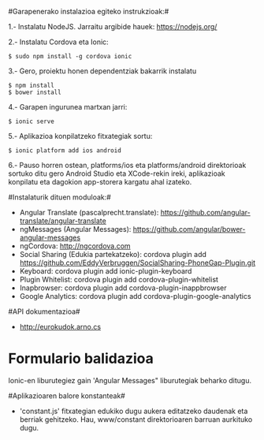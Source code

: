 #Garapenerako instalazioa egiteko instrukzioak:#

1.- Instalatu NodeJS. Jarraitu argibide hauek: https://nodejs.org/

2.- Instalatu Cordova eta Ionic: 

    $ sudo npm install -g cordova ionic

3.- Gero, proiektu honen dependentziak bakarrik instalatu

    $ npm install
    $ bower install

4.- Garapen ingurunea martxan jarri:

    $ ionic serve

5.- Aplikazioa konpilatzeko fitxategiak sortu:

    $ ionic platform add ios android

6.- Pauso horren ostean, platforms/ios eta platforms/android direktorioak sortuko ditu gero Android Studio eta XCode-rekin ireki, aplikazioak konpilatu eta dagokion app-storera kargatu ahal izateko.

#Instalaturik dituen moduloak:#

* Angular Translate (pascalprecht.translate): https://github.com/angular-translate/angular-translate
* ngMessages (Angular Messages): https://github.com/angular/bower-angular-messages
* ngCordova: http://ngcordova.com
* Social Sharing (Edukia partekatzeko): cordova plugin add https://github.com/EddyVerbruggen/SocialSharing-PhoneGap-Plugin.git
* Keyboard: cordova plugin add ionic-plugin-keyboard
* Plugin Whitelist: cordova plugin add cordova-plugin-whitelist
* Inapbrowser: cordova plugin add cordova-plugin-inappbrowser
* Google Analytics: cordova plugin add cordova-plugin-google-analytics

#API dokumentazioa#

* http://eurokudok.arno.cs

# Formulario balidazioa #

Ionic-en liburutegiez gain 'Angular Messages" liburutegiak beharko ditugu.

#Aplikazioaren balore konstanteak#

* 'constant.js' fitxategian edukiko dugu aukera editatzeko daudenak eta berriak gehitzeko. Hau, www/constant direktorioaren barruan aurkituko dugu.